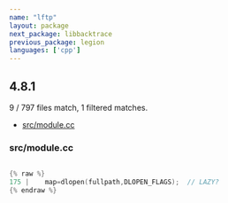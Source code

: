 ```yaml
---
name: "lftp"
layout: package
next_package: libbacktrace
previous_package: legion
languages: ['cpp']
---
```

## 4.8.1
9 / 797 files match, 1 filtered matches.

 - [src/module.cc](#srcmodulecc)

### src/module.cc

```cpp

{% raw %}
175 |    map=dlopen(fullpath,DLOPEN_FLAGS);  // LAZY?
{% endraw %}

```